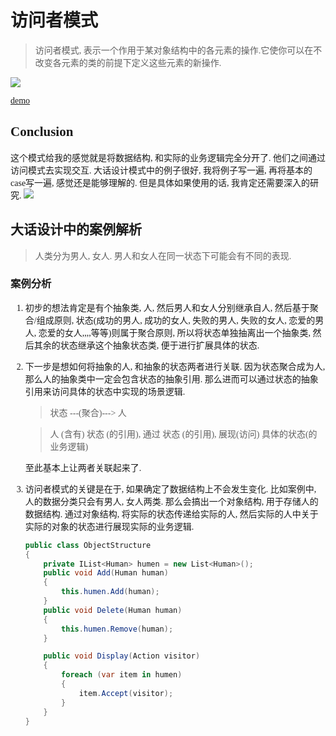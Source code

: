 # 访问者模式

<font face="Microsoft Yahei">

>访问者模式, 表示一个作用于某对象结构中的各元素的操作.它使你可以在不改变各元素的类的前提下定义这些元素的新操作.

![](https://img2018.cnblogs.com/blog/1216080/201904/1216080-20190422233628673-1622969736.png)

[demo](https://github.com/itdennis/DennisDemos/tree/master/DesignPatterns/Accesser/AccessDemo)

## Conclusion

这个模式给我的感觉就是将数据结构, 和实际的业务逻辑完全分开了. 他们之间通过访问模式去实现交互. 大话设计模式中的例子很好, 我将例子写一遍, 再将基本的case写一遍, 感觉还是能够理解的. 但是具体如果使用的话, 我肯定还需要深入的研究.
![](https://img2018.cnblogs.com/blog/1216080/201904/1216080-20190423111732248-1783950024.png)

## 大话设计中的案例解析

>人类分为男人, 女人. 男人和女人在同一状态下可能会有不同的表现.

### 案例分析

1. 初步的想法肯定是有个抽象类, 人, 然后男人和女人分别继承自人, 然后基于聚合/组成原则, 状态(成功的男人, 成功的女人, 失败的男人, 失败的女人, 恋爱的男人, 恋爱的女人,,,,等等)则属于聚合原则, 所以将状态单独抽离出一个抽象类, 然后其余的状态继承这个抽象状态类, 便于进行扩展具体的状态. 
2. 下一步是想如何将抽象的人, 和抽象的状态两者进行关联. 因为状态聚合成为人, 那么人的抽象类中一定会包含状态的抽象引用. 那么进而可以通过状态的抽象引用来访问具体的状态中实现的场景逻辑. 
    > 状态 ---(聚合)---> 人
    
    >人 (含有) 状态 (的引用), 通过 状态 (的引用),  展现(访问) 具体的状态(的业务逻辑)

    至此基本上让两者关联起来了.

3. 访问者模式的关键是在于, 如果确定了数据结构上不会发生变化. 比如案例中, 人的数据分类只会有男人, 女人两类. 那么会搞出一个对象结构, 用于存储人的数据结构. 通过对象结构, 将实际的状态传递给实际的人, 然后实际的人中关于实际的对象的状态进行展现实际的业务逻辑. 

    ```csharp
    public class ObjectStructure
    {
        private IList<Human> humen = new List<Human>();
        public void Add(Human human)
        {
            this.humen.Add(human);
        }
        public void Delete(Human human)
        {
            this.humen.Remove(human);
        }

        public void Display(Action visitor)
        {
            foreach (var item in humen)
            {
                item.Accept(visitor);
            }
        }
    }
    ```
